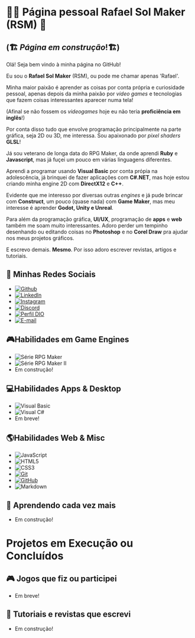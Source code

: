 
# 👨‍💻 Página pessoal Rafael Sol Maker (RSM) 🌟

## (🏗️ *Página em construção*!🏗️)

Olá! Seja bem vindo à minha página no GitHub! 

Eu sou o **Rafael Sol Maker** (RSM), ou pode me chamar apenas 'Rafael'.

Minha maior paixão é aprender as coisas por conta própria e curiosidade pessoal, apenas depois da minha paixão por *video games* e tecnologias que fazem coisas interessantes aparecer numa tela!

(Afinal se não fossem os *videogames* hoje eu não teria **proficiência em inglês**!)

Por conta disso tudo que envolve programação principalmente na parte gráfica, seja 2D ou 3D, me interessa. Sou apaixonado por *pixel shaders* **GLSL**!

Já sou veterano de longa data do RPG Maker, da onde aprendi **Ruby** e **Javascript**, mas já fuçei um pouco em várias linguagens diferentes.

Aprendi a programar usando **Visual Basic** por conta própia na adolescência, já brinquei de fazer aplicações com **C#.NET**, mas hoje estou criando minha engine 2D com **DirectX12** e **C++**.

Evidente que me interesso por diversas outras *engines* e já pude brincar com **Construct**, um pouco (quase nada) com **Game Maker**, mas meu interesse é aprender **Godot, Unity e Unreal**.

Para além da programação gráfica, **UI/UX**, programação de **apps** e **web** também me soam muito interessantes. Adoro perder um tempinho desenhando ou editando coisas no **Photoshop** e no **Corel Draw** pra ajudar nos meus projetos gráficos.

E escrevo demais. **Mesmo**. Por isso adoro escrever revistas, artigos e tutoriais.

## 🤖 Minhas Redes Sociais
- [![Github](https://img.shields.io/badge/Github-000?style=for-the-badge&logo=Github&logoColor=0E76A8)](https://github.com/Rafael-Sol) 
- [![LinkedIn](https://img.shields.io/badge/LinkedIn-0077B5?style=for-the-badge&logo=linkedin&logoColor=fff)](https://www.linkedin.com/) 
- [![Instagram](https://img.shields.io/badge/Instagram-%23E4405F?style=for-the-badge&logo=instagram&logoColor=fff)](https://www.instagram.com/) 
- [![Discord](https://img.shields.io/badge/Discord-7289DA?style=for-the-badge&logo=discord&logoColor=fff)](https://discord.gg)
- [![Perfil DIO](https://img.shields.io/badge/-Meu%20Perfil%20na%20DIO-30A3DC?style=for-the-badge)](https://web.dio.me/users/rafael_sol_maker/)
- [![E-mail](https://img.shields.io/badge/-Email-000?style=for-the-badge&logo=gmail&logoColor=AA42F7)](mailto:xxxxxx@xxxxx.com)

## 🎮Habilidades em Game Engines
- ![Série RPG Maker](https://img.shields.io/badge/RPG%20Maker%20XP,%20VX%20&%20Ace%20[Ruby]-8A2BE2)
- ![Série RPG Maker II](https://img.shields.io/badge/RPG%20Maker%20MV%20&%20MZ%20[Javascript]-0066ff)
- Em construção!

## 💻Habilidades Apps & Desktop 
- ![Visual Basic](https://img.shields.io/badge/Visual%20Basic-8A2BE2)
- ![Visual C#](https://img.shields.io/badge/Visual%20CSharp-0066ff)
- Em breve!

## 🌎Habilidades Web & Misc
- ![JavaScript](https://img.shields.io/badge/JavaScript-000?style=for-the-badge&logo=javascript)
- ![HTML5](https://img.shields.io/badge/HTML5-000?style=for-the-badge&logo=html5)     
- ![CSS3](https://img.shields.io/badge/CSS3-000?style=for-the-badge&logo=css3&logoColor=264CE4)
- [![Git](https://img.shields.io/badge/Git-000?style=for-the-badge&logo=git&logoColor=AA42F7)](https://git-scm.com/doc) 
- [![GitHub](https://img.shields.io/badge/GitHub-000?style=for-the-badge&logo=github&logoColor=AA42F7)](https://docs.github.com/)
- ![Markdown](https://img.shields.io/badge/Markdown-000?style=for-the-badge&logo=markdown)

## 💪 Aprendendo cada vez mais
- Em construção!

# Projetos em Execução ou Concluídos

## 🎮 Jogos que fiz ou participei 
- Em breve!

## 📝 Tutoriais e revistas que escrevi 
- Em construção!








